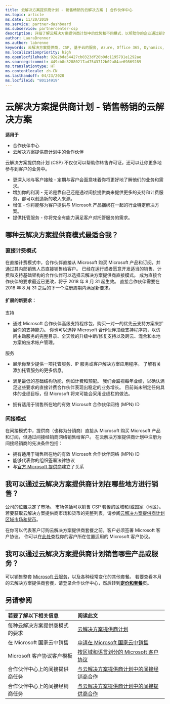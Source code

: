 ```yaml
---
title: 云解决方案提供商计划 - 销售畅销的云解决方案 | 合作伙伴中心
ms.topic: article
ms.date: 11/20/2019
ms.service: partner-dashboard
ms.subservice: partnercenter-csp
description: 详细了解云解决方案提供商计划中的优势和不同模式，以帮助你的企业通过新的客户和新的专业知识发展壮大。
author: LauraBrenner
ms.author: labrenne
keywords: 云解决方案提供商, CSP, 基于云的服务, Azure, Office 365, Dynamics, CSP 合作伙伴, 通过云解决方案提供商计划销售, 直接合作伙伴, 直接云解决方案提供商合作伙伴, 间接云解决方案提供商经销商, 直接云解决方案提供商, 间接云解决方案提供商, 直接模式, 间接模式, 间接经销商, 间接提供商, 提供商, 分销商, 云解决方案提供商计划
ms.localizationpriority: high
ms.openlocfilehash: 92e2bda54427cb0323df20b0dc1195791e1292ae
ms.sourcegitcommit: 449cb8c32880217ad7543712b02a84ae69869289
ms.translationtype: HT
ms.contentlocale: zh-CN
ms.lasthandoff: 04/23/2020
ms.locfileid: "80114919"
---
```

# <a name="cloud-solution-provider-program---selling-in-demand-cloud-solutions"></a>云解决方案提供商计划 - 销售畅销的云解决方案 

**适用于**

- 合作伙伴中心
- 云解决方案提供商计划中的合作伙伴

云解决方案提供商计划 (CSP) 不仅仅可以帮助你转售许可证，还可以让你更多地参与到客户的业务中。
 
- 更深入地与客户接触 - 定期与客户会面意味着你将更好地了解他们的业务和需求。
- 增加你的利润 - 无论是靠自己还是通过间接提供商来提供更多的支持和计费服务，都可以创造新的收入来源。  
- 增值 - 你将能够为客户提供与 Microsoft 产品捆绑在一起的行业特定解决方案。
- 提供托管服务 - 你将完全有能力满足客户对托管服务的需求。 

## <a name="which-csp-model-is-best-for-me"></a>哪种云解决方案提供商模式最适合我？

### <a name="direct-bill-model"></a>直接计费模式

 在直接计费模式中，合作伙伴直接从 Microsoft 购买 Microsoft 产品和订阅，并通过其内部销售人员直接销售给客户。 已经在运行或者愿意开发适当的销售、计费和支持基础架构的合作伙伴可以选择云解决方案提供商直接模式。 成为直接合作伙伴的要求最近已更改，将于 2018 年 8 月 31 起生效。 直接合作伙伴需要在 2018 年 8 月 31 之后的下一个注册周期内满足新要求。


#### <a name="new-expanded-requirements"></a>扩展的新要求：

支持
- 通过 Microsoft 合作伙伴高级支持程序包，购买一对一的优先云支持方案来扩展你的支持能力。 你也可以选择 Microsoft 合作伙伴顶级支持程序包，以访问主动服务的完整目录、全天候的升级中断/修复支持以及跨云、混合和本地方案的技术帐户管理。 

服务

- 展示你至少提供一项托管服务、IP 服务或客户解决方案应用程序。 了解有关添加托管服务的更多信息。

- 满足最低的基础结构功能，例如计费和预配。
我们会监视每年业绩，以确认满足这些要求的直接计费合作伙伴表现出稳定的业务增长。 目前尚未制定任何具体的业绩目标，但 Microsoft 将来可能会采用业绩栏的做法。 

- 拥有适用于销售所在地的有效 Microsoft 合作伙伴网络 (MPN) ID


### <a name="indirect-model"></a>间接模式

在间接模式中，提供商（也称为分销商）直接从 Microsoft 购买 Microsoft 产品和订阅，但通过间接经销商网络销售给客户。 在云解决方案提供商计划中注册为间接经销商的先决条件包括：

- 拥有适用于销售所在地的有效 Microsoft 合作伙伴网络 (MPN) ID
- 能够代表你的组织签署法律协议
- 与[官方 Microsoft 提供商](https://partnercenter.microsoft.com/partner/find-a-provider)建立了关系


## <a name="where-can-i-sell-through-the-csp-program"></a>我可以通过云解决方案提供商计划在哪些地方进行销售？

公司的位置决定了市场。 市场包括可以销售 CSP 套餐的区域和/或国家（地区）。 若要获取云解决方案提供商市场和货币的完整列表，请参阅[云解决方案提供商计划区域市场和货币](regional-authorization-overview.md)。

在你可以代表客户订购云解决方案提供商套餐之前，客户必须签署 Microsoft 客户协议。 你可以在[此处](agreements.md)查找你的客户所在位置适用的 Microsoft 客户协议。  

## <a name="what-can-i-sell-through-the-csp-program"></a>我可以通过云解决方案提供商计划销售哪些产品或服务？

可以销售整套 [Microsoft 云服务](https://partner.microsoft.com/cloud-solution-provider/products-and-services)，以及各种经常变化的其他套餐。 若要查看本月的云解决方案提供商套餐，请登录合作伙伴中心，然后转到[**定价和套餐**](https://partnercenter.microsoft.com/pcv/sales)页。

## <a name="see-also"></a>另请参阅 


|**若要了解以下相关信息**   |**阅读此文**   |
|:---------------------------|:--------------------|
|每种云解决方案提供商模式的要求   | [云解决方案提供商计划](https://partnercenter.microsoft.com/partner/cloud-solution-provider)|
|在 Microsoft 国家云中销售   | [申请在 Microsoft 国家云中销售](csp-national-clouds-overview.md)|
|Microsoft 客户协议客户模板   |[按区域和语言划分的 Microsoft 客户协议](agreements.md)|
|合作伙伴中心上的间接提供商任务  |[与云解决方案提供商计划中的间接经销商合作](indirect-provider-tasks-in-partner-center.md)|
|合作伙伴中心上的间接经销商任务   |[与云解决方案提供商计划中的间接提供商合作](indirect-reseller-tasks-in-partner-center.md)|
